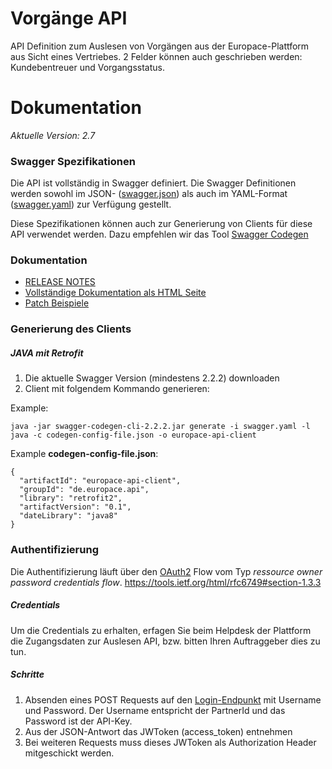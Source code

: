 # Vorgänge API

API Definition zum Auslesen von Vorgängen aus der Europace-Plattform aus Sicht eines Vertriebes. 2 Felder können auch geschrieben werden: Kundebentreuer und Vorgangsstatus.

# Dokumentation

*Aktuelle Version: 2.7*

### Swagger Spezifikationen
Die API ist vollständig in Swagger definiert. Die Swagger Definitionen werden sowohl im JSON- ([swagger.json](swagger.json)) als auch im YAML-Format ([swagger.yaml](swagger.yaml)) zur Verfügung gestellt.

Diese Spezifikationen können auch zur Generierung von Clients für diese API verwendet
werden. Dazu empfehlen wir das Tool [Swagger Codegen](https://github.com/swagger-api/swagger-codegen)

### Dokumentation

- [RELEASE NOTES](https://github.com/europace/baufismart-vorgaenge-api/releases)
- [Vollständige Dokumentation als HTML Seite](http://htmlpreview.github.io?https://raw.githubusercontent.com/europace/baufismart-vorgaenge-api/master/dokumentation/index.html)
- [Patch Beispiele](https://github.com/europace/baufismart-vorgaenge-api/blob/master/dokumentation/patch.md)

### Generierung des Clients
##### JAVA mit Retrofit

1. Die aktuelle Swagger Version (mindestens 2.2.2) downloaden
2. Client mit folgendem Kommando generieren:

Example:
```
java -jar swagger-codegen-cli-2.2.2.jar generate -i swagger.yaml -l java -c codegen-config-file.json -o europace-api-client
```

Example **codegen-config-file.json**:

```
{
  "artifactId": "europace-api-client",
  "groupId": "de.europace.api",
  "library": "retrofit2",
  "artifactVersion": "0.1",
  "dateLibrary": "java8"
}

```

### Authentifizierung

Die Authentifizierung läuft über den [OAuth2](https://oauth.net/2/) Flow vom Typ *ressource owner password credentials flow*.
https://tools.ietf.org/html/rfc6749#section-1.3.3

##### Credentials
Um die Credentials zu erhalten, erfagen Sie beim Helpdesk der Plattform die Zugangsdaten zur Auslesen API, bzw. bitten Ihren Auftraggeber dies zu tun.

##### Schritte
1. Absenden eines POST Requests auf den [Login-Endpunkt](https://htmlpreview.github.io/?https://raw.githubusercontent.com/europace/baufismart-vorgaenge-api/master/dokumentation/index.html#_oauth2) mit Username und Password. Der Username entspricht der PartnerId und das Password ist der API-Key. 
2. Aus der JSON-Antwort das JWToken (access_token) entnehmen
3. Bei weiteren Requests muss dieses JWToken als Authorization Header mitgeschickt werden.
